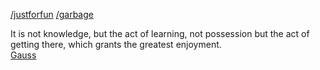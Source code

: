 [/justforfun](/justforfun/README.md) [/garbage](/garbage/README.md) 


It is not knowledge, but the act of learning, not possession but the act of getting there, which grants the greatest enjoyment.
<br/>[Gauss](https://www.brainyquote.com/quotes/carl_friedrich_gauss_319895)



<!--
**amalir/amalir** is a ✨ _special_ ✨ repository because its `README.md` (this file) appears on your GitHub profile.

Here are some ideas to get you started:

- 🔭 I’m currently working on ...
- 🌱 I’m currently learning ...
- 👯 I’m looking to collaborate on ...
- 🤔 I’m looking for help with ...
- 💬 Ask me about ...
- 📫 How to reach me: ...
- 😄 Pronouns: ...
- ⚡ Fun fact: ...
-->
